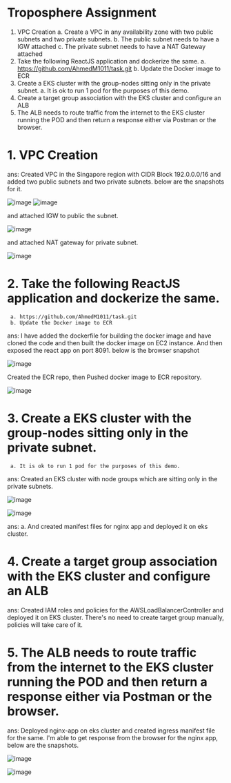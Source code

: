 # Troposphere Assignment

1. VPC Creation
a. Create a VPC in any availability zone with two public subnets and two private
subnets.
b. The public subnet needs to have a IGW attached
c. The private subnet needs to have a NAT Gateway attached
2. Take the following ReactJS application and dockerize the same.
a. https://github.com/AhmedM1011/task.git
b. Update the Docker image to ECR
3. Create a EKS cluster with the group-nodes sitting only in the private subnet.
a. It is ok to run 1 pod for the purposes of this demo.
4. Create a target group association with the EKS cluster and configure an ALB
5. The ALB needs to route traffic from the internet to the EKS cluster running the POD
and then return a response either via Postman or the browser.

# 1. VPC Creation
ans: Created VPC in the Singapore region with CIDR Block 192.0.0.0/16 and added two public subnets and two private subnets.
below are the snapshots for it.

 ![image](https://github.com/user-attachments/assets/a214e3fd-4ccb-477a-b09b-cff407a28a80)
 ![image](https://github.com/user-attachments/assets/70431bc4-0b5e-4756-a688-ad1f7dae655d)


and attached IGW to public the subnet.

 ![image](https://github.com/user-attachments/assets/4d823402-2437-410b-876d-b2cb8db7abed)

and attached NAT gateway for private subnet.

 ![image](https://github.com/user-attachments/assets/8f786768-5697-43c1-82f6-49ec26fc36d5)

# 2. Take the following ReactJS application and dockerize the same.
     a. https://github.com/AhmedM1011/task.git
     b. Update the Docker image to ECR
ans: I have added the dockerfile for building the docker image and
have cloned the code and then built the docker image on EC2 instance.
And then exposed the react app on port 8091.
below is the browser snapshot

 ![image](https://github.com/user-attachments/assets/f81ddd3a-64f0-42cc-9c99-ab360e23b0d1)

Created the ECR repo, then Pushed docker image to ECR repository.

 ![image](https://github.com/user-attachments/assets/b5c5e0b2-f028-4fcf-bb88-3b7651fb4072)

# 3. Create a EKS cluster with the group-nodes sitting only in the private subnet.
     a. It is ok to run 1 pod for the purposes of this demo.
ans: Created an EKS cluster with node groups which are sitting only in the private subnets.

 ![image](https://github.com/user-attachments/assets/f70db5f2-ef61-4d80-a7a9-e354f3120857)
 
 ![image](https://github.com/user-attachments/assets/b80241dd-bd3f-4c16-858a-83d384d8dec9)

ans: a. And created manifest files for nginx app and deployed it on eks cluster.

 # 4. Create a target group association with the EKS cluster and configure an ALB
 ans: Created IAM roles and policies for the AWSLoadBalancerController and deployed it on EKS cluster.
     There's no need to create target group manually, policies will take care of it.
     
    
 # 5. The ALB needs to route traffic from the internet to the EKS cluster running the POD and then return a response either via Postman or the browser.
  ans: Deployed nginx-app on eks cluster and created ingress manifest file for the same.
         I'm able to get response from the browser for the nginx app, below are the snapshots.


   ![image](https://github.com/user-attachments/assets/d262eb04-383e-41cf-9821-9bcd4a8d7116)
   
   ![image](https://github.com/user-attachments/assets/fb4a7296-09a1-4724-9997-4344b122fbe1)


     


 






